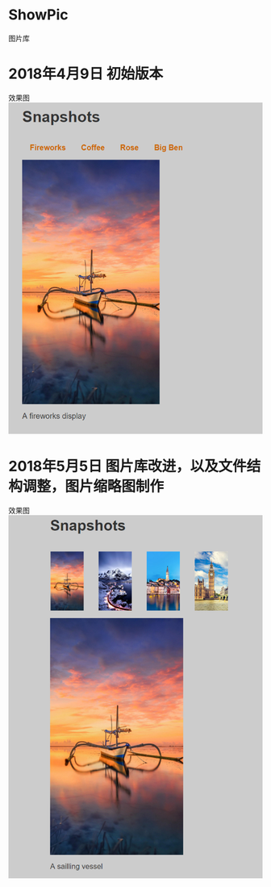 # ShowPic
图片库

 
# 2018年4月9日 初始版本
效果图
![image](https://github.com/ZJXD/ShowPic/blob/master/source/1.png)

# 2018年5月5日 图片库改进，以及文件结构调整，图片缩略图制作
效果图
![image](https://github.com/ZJXD/ShowPic/blob/master/source/2.png)
